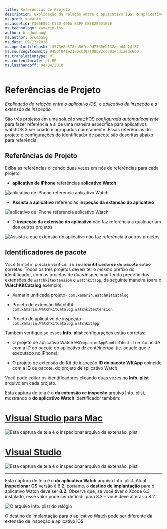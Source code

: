 ```yaml
---
title: Referências de Projeto
description: Explicação da relação entre o aplicativo iOS, o aplicativo de inspeção e a extensão de inspeção.
ms.prod: xamarin
ms.assetid: C366E062-C33D-406A-B3FF-CBE82E5D1E7E
ms.technology: xamarin-ios
author: bradumbaugh
ms.author: brumbaug
ms.date: 09/13/2016
ms.openlocfilehash: f3573e8b578ca567ea9d7360eb132aead4c24f37
ms.sourcegitcommit: 945df041e2180cb20af08b83cc703ecd1aedc6b0
ms.translationtype: MT
ms.contentlocale: pt-BR
ms.lasthandoff: 04/04/2018
---
```

# <a name="project-references"></a>Referências de Projeto

_Explicação da relação entre o aplicativo iOS, o aplicativo de inspeção e a extensão de inspeção._

São três projetos em uma solução watchOS *configurada automaticamente* para fazer referência a si de uma maneira específica para aplicativos watchOS 3 ser criado e agrupados corretamente. Essas referências do projeto e configurações do identificador de pacote são descritas abaixo para referência.

## <a name="project-references"></a>Referências de Projeto

Exiba as referências clicando duas vezes em nós de referências para cada projeto:

- **aplicativo de iPhone** referências **aplicativo Watch**

![](project-references-images/catalog-reference1.png "aplicativo de iPhone referencia aplicativo Watch")

- **Assista a aplicativo** referências **inspeção da extensão do aplicativo**

![](project-references-images/catalog-reference2.png "aplicativo de iPhone referencia aplicativo Watch")


 - O **inspeção da extensão do aplicativo** não faz referência a qualquer um dos outros projetos

![](project-references-images/catalog-reference3.png "Assista a que extensão do aplicativo não faz referência a outros projetos")



## <a name="bundle-identifiers"></a>Identificadores de pacote

Você também precisa verificar se seu **identificadores de pacote** estão corretas.
Todos os três projetos devem ter o *mesmo* prefixo do identificador, com os projetos de duas inspecionar tendo predefinidos extensões de `watchkitextension` e `watchkitapp`, da seguinte maneira (para o **WatchKitCatalog** exemplo):

 - Xamarin unificada projeto- `com.xamarin.WatchKitCatalog`

 - Projeto de extensão WatchKit- `com.xamarin.WatchKitCatalog.watchkitextension`

 - Projeto de aplicativo de inspeção- `com.xamarin.WatchKitCatalog.watchkitapp`

Também verifique se esses **Info. plist** configurações estão corretas:

 - O projeto de aplicativo Watch `WKCompanionAppBundleIdentifier` coincide com a ID do pacote do aplicativo de contêiner/pai (ie. aquele que é executado no iPhone);

 - O projeto de extensão do Kit de inspeção **ID do pacote WKApp** coincide com a ID de pacote. do projeto de aplicativo Watch

Você pode editar os identificadores clicando duas vezes no **Info. plist** arquivo em cada projeto.

Esta captura de tela é o **da extensão de inspeção** arquivo Info. plist, mostrando o **do aplicativo Watch** identificador também:

# <a name="visual-studio-for-mactabvsmac"></a>[Visual Studio para Mac](#tab/vsmac)
    
![](project-references-images/infoplist-extension.png "Esta captura de tela é o inspecionar arquivo da extensão. plist")

# <a name="visual-studiotabvswin"></a>[Visual Studio](#tab/vswin)
    
![](project-references-images/infoplist-extension-vs.png "Esta captura de tela é o inspecionar arquivo da extensão. plist")

-----

Esta captura de tela é o **do aplicativo Watch** arquivo Info. plist.
Atual **inspecionar OS** versão é 8.2, portanto, o **destino de implantação** para o aplicativo Watch deve ser **8.2**. Observe que, se você tiver o Xcode 6.3 instalado, esse valor pode ser definido para 8.3 – você deve alterá-lo 8.2.

![](project-references-images/infoplist-watchapp.png "O arquivo Info. plist do relógio")

O destino de implantação para o aplicativo Watch pode ser diferente da extensão de inspeção e aplicativo iOS.

